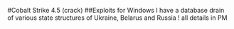 #Cobalt Strike 4.5 (crack)
##Exploits for Windows
I have a database drain of various state structures of Ukraine, Belarus and Russia !
                                  all details in PM  
